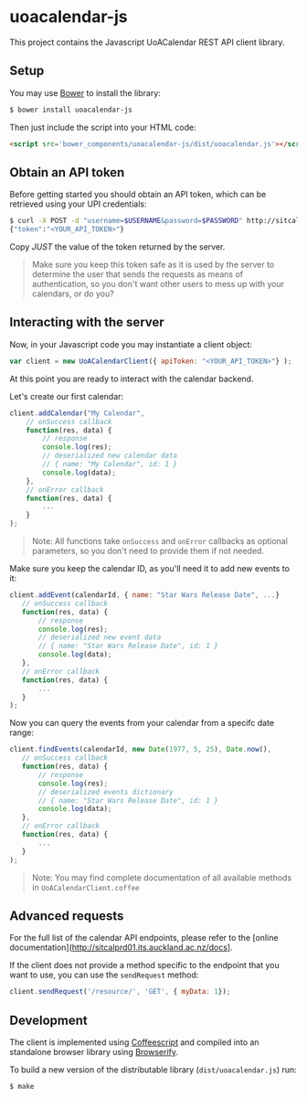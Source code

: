 # uoacalendar-js

This project contains the Javascript UoACalendar REST API client library.

## Setup

You may use [Bower](http://bower.io/) to install the library:

```bash
$ bower install uoacalendar-js
```

Then just include the script into your HTML code:

```html
<script src='bower_components/uoacalendar-js/dist/uoacalendar.js'></script>
```

## Obtain an API token

Before getting started you should obtain an API token, which can be retrieved using your UPI credentials:

```bash
$ curl -X POST -d "username=$USERNAME&password=$PASSWORD" http://sitcalprd01.its.auckland.ac.nz:8000/api-token-auth
{"token":"<YOUR_API_TOKEN>"}
```

Copy *JUST* the value of the token returned by the server. 

> Make sure you keep this token safe as it is used by the server to determine the user that sends the requests as means of authentication, so you don't want other users to mess up with your calendars, or do you?

## Interacting with the server

Now, in your Javascript code you may instantiate a client object:

```Javascript
var client = new UoACalendarClient({ apiToken: "<YOUR_API_TOKEN>"} );
```

At this point you are ready to interact with the calendar backend.

Let's create our first calendar:

```Javascript
client.addCalendar("My Calendar", 
	// onSuccess callback
    function(res, data) {
    	// response
        console.log(res);
        // deserialized new calendar data
        // { name: "My Calendar", id: 1 }
        console.log(data);
    },
    // onError callback
    function(res, data) {
        ...
    }
);
```

> Note: All functions take `onSuccess` and `onError` callbacks as optional parameters, so you don't need to provide them if not needed.

Make sure you keep the calendar ID, as you'll need it to add new events to it:

 ```Javascript
client.addEvent(calendarId, { name: "Star Wars Release Date", ...} 
	// onSuccess callback
    function(res, data) {
    	// response
        console.log(res);
        // deserialized new event data
        // { name: "Star Wars Release Date", id: 1 }
        console.log(data);
    },
    // onError callback
    function(res, data) {
        ...
    }
);
```

Now you can query the events from your calendar from a specifc date range:

 ```Javascript
client.findEvents(calendarId, new Date(1977, 5, 25), Date.now(),
	// onSuccess callback
    function(res, data) {
    	// response
        console.log(res);
        // deserialized events dictionary
        // { name: "Star Wars Release Date", id: 1 }
        console.log(data);
    },
    // onError callback
    function(res, data) {
        ...
    }
);
```

> Note: You may find complete documentation of all available methods in `UoACalendarClient.coffee`

## Advanced requests

For the full list of the calendar API endpoints, please refer to the [online documentation](http://sitcalprd01.its.auckland.ac.nz/docs].

If the client does not provide a method specific to the endpoint that you want to use, you can use the `sendRequest` method:

```Javascript
client.sendRequest('/resource/', 'GET', { myData: 1});
```

## Development

The client is implemented using [Coffeescript](http://coffeescript.org/) and compiled into an standalone browser library using [Browserify](http://browserify.org/).

To build a new version of the distributable library (`dist/uoacalendar.js`) run:

```bash
$ make
```


